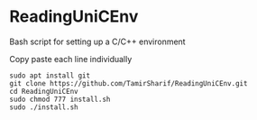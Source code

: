 # ReadingUniCEnv
Bash script for setting up a C/C++ environment

Copy paste each line individually

```
sudo apt install git
git clone https://github.com/TamirSharif/ReadingUniCEnv.git
cd ReadingUniCEnv
sudo chmod 777 install.sh
sudo ./install.sh
```
